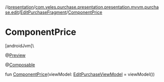 //[presentation](../../../index.md)/[com.veles.purchase.presentation.presentation.mvvm.purchase.edit](../index.md)/[EditPurchaseFragment](index.md)/[ComponentPrice](-component-price.md)

# ComponentPrice

[androidJvm]\

@[Preview](https://developer.android.com/reference/kotlin/androidx/compose/ui/tooling/preview/Preview.html)

@[Composable](https://developer.android.com/reference/kotlin/androidx/compose/runtime/Composable.html)

fun [ComponentPrice](-component-price.md)(viewModel: [EditPurchaseViewModel](../-edit-purchase-view-model/index.md) = viewModel())
